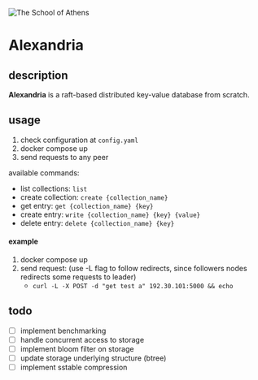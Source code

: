 ![The School of Athens](https://gcdnb.pbrd.co/images/4CoyyLWfkAKa.png?o=1)

# Alexandria

## description

**Alexandria** is a raft-based distributed key-value database from scratch.

## usage

1. check configuration at `config.yaml`
2. docker compose up
3. send requests to any peer

available commands:
- list collections: `list`
- create collection: `create {collection_name}`
- get entry: `get {collection_name} {key}`
- create entry: `write {collection_name} {key} {value}`
- delete entry: `delete {collection_name} {key}`

#### example

1. docker compose up
2. send request: (use -L flag to follow redirects, since followers nodes redirects 
some requests to leader)
    - `curl -L -X POST -d "get test a" 192.30.101:5000 && echo`

## todo

- [ ] implement benchmarking
- [ ] handle concurrent access to storage
- [ ] implement bloom filter on storage
- [ ] update storage underlying structure (btree)
- [ ] implement sstable compression
